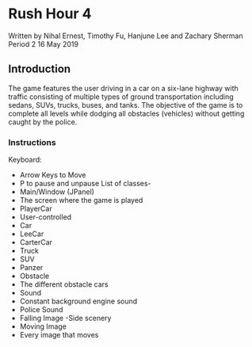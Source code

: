 # Rush Hour 4

Written by Nihal Ernest, Timothy Fu, Hanjune Lee and Zachary Sherman
Period 2
16 May 2019

## Introduction

The game features the user driving in a car on a six-lane highway with traffic
consisting of multiple types of ground transportation including sedans, SUVs, trucks, buses, and
tanks. The objective of the game is to complete all levels while dodging all obstacles (vehicles)
without getting caught by the police.

### Instructions

Keyboard:
- Arrow Keys to Move
- P to pause and unpause
List of classes-
- Main/Window (JPanel)
- The screen where the game is played
- PlayerCar
- User-controlled
- Car
- LeeCar
- CarterCar
- Truck
- SUV
- Panzer
- Obstacle
- The different obstacle cars
- Sound
- Constant background engine sound
- Police Sound
- Falling Image
-Side scenery
- Moving Image
- Every image that moves
